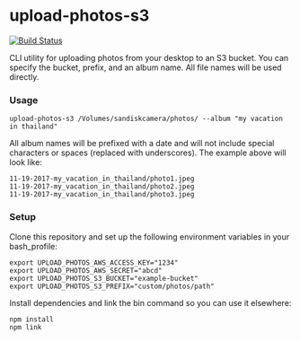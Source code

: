 # upload-photos-s3

[![Build Status](https://travis-ci.org/mapsam/upload-photos-s3.svg?branch=master)](https://travis-ci.org/mapsam/upload-photos-s3)

CLI utility for uploading photos from your desktop to an S3 bucket. You can specify the bucket, prefix, and an album name. All file names will be used directly.

### Usage

```
upload-photos-s3 /Volumes/sandiskcamera/photos/ --album "my vacation in thailand"
```

All album names will be prefixed with a date and will not include special characters or spaces (replaced with underscores). The example above will look like:

```
11-19-2017-my_vacation_in_thailand/photo1.jpeg
11-19-2017-my_vacation_in_thailand/photo2.jpeg
11-19-2017-my_vacation_in_thailand/photo3.jpeg
```

### Setup

Clone this repository and set up the following environment variables in your bash_profile:

```shell
export UPLOAD_PHOTOS_AWS_ACCESS_KEY="1234"
export UPLOAD_PHOTOS_AWS_SECRET="abcd"
export UPLOAD_PHOTOS_S3_BUCKET="example-bucket"
export UPLOAD_PHOTOS_S3_PREFIX="custom/photos/path"
```

Install dependencies and link the bin command so you can use it elsewhere:

```shell
npm install
npm link
```
